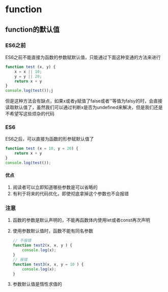 # function

## function的默认值

### ES6之前

ES6之前不能直接为函数的参数赋默认值，只能通过下面这种变通的方法来进行

```js
function test (x, y) {
    x = x || 10;
    y = y || 20;
    return x + y
}
console.log(test());j
```

但是这种方法会有缺点，如果x或者y赋值了false或者''等值为falsy的时，会直接读取默认值了，虽然我们可以通过判断x是否为undefined来解决，但是我们还是不希望写这些烦杂的代码

### ES6

ES6之后，可以直接为函数的形参赋默认值了

```js
function test (x = 10, y = 20) {
    return x + y
}
console.log(test());
```

#### 优点

1. 阅读者可以立即知道哪些参数是可以省略的
2. 有利于将来的代码优化，即使彻底拿掉这个参数也不会报错

### 注意

1. 函数的参数是默认声明的，不能再函数体内使用let或者const再次声明

2. 使用参数默认值时，函数不能有同名参数

   ```js
   // 不报错
   function test2(x, x, y ) {
       console.log(x); 
   }
   // 报错
   function test3(x, x, y = 10 ) {
       console.log(x);
   }
   ```

3. 参数默认值是惰性求值的